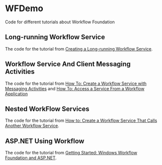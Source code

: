 # WFDemo
Code for different tutorials about Workflow Foundation

## Long-running Workflow Service
The code for the tutorial from [Creating a Long-running Workflow Service](https://docs.microsoft.com/en-us/dotnet/framework/wcf/feature-details/creating-a-long-running-workflow-service).

## Workflow Service And Client Messaging Activities
The code for the tutorial from [How To: Create a Workflow Service with Messaging Activities](https://docs.microsoft.com/en-us/dotnet/framework/wcf/feature-details/how-to-create-a-workflow-service-with-messaging-activities)
and [How To: Access a Service From a Workflow Application](https://docs.microsoft.com/en-us/dotnet/framework/wcf/feature-details/how-to-access-a-service-from-a-workflow-application)

## Nested WorkFlow Services
The code for the tutorial from [How to: Create a Workflow Service That Calls Another Workflow Service](https://docs.microsoft.com/en-us/dotnet/framework/wcf/feature-details/how-to-create-a-workflow-service-that-calls-another-workflow-service).

## ASP.NET Using Workflow
The code for the tutorial from [Getting Started: Windows Workflow Foundation and ASP.NET](https://code.msdn.microsoft.com/Getting-Started-Windows-c0d4a596).
